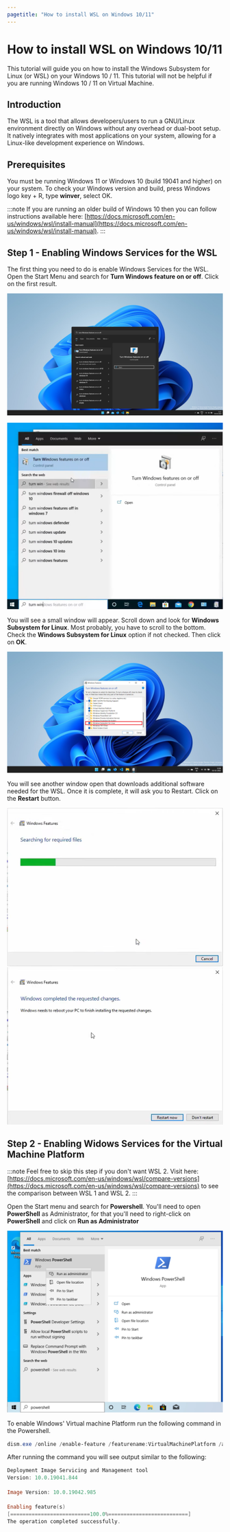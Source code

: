 ```yaml
---
pagetitle: "How to install WSL on Windows 10/11"
---
```


# How to install WSL on Windows 10/11

This tutorial will guide you on how to install the Windows Subsystem for Linux (or WSL) on your Windows 10 / 11. This tutorial will not be helpful if you are running Windows 10 / 11 on Virtual Machine.

## Introduction
The WSL is a tool that allows developers/users to run a GNU/Linux environment directly on Windows without any overhead or dual-boot setup. It natively integrates with most applications on your system, allowing for a Linux-like development experience on Windows.

## Prerequisites
You must be running Windows 11 or Windows 10 (build 19041 and higher) on your system. To check your Windows version and build, press Windows logo key + R, type **winver**, select OK.

:::note
If you are running an older build of Windows 10 then you can follow instructions available here: [https://docs.microsoft.com/en-us/windows/wsl/install-manual](https://docs.microsoft.com/en-us/windows/wsl/install-manual).
:::

## Step 1 - Enabling Windows Services for the WSL
The first thing you need to do is enable Windows Services for the WSL. Open the Start Menu and search for **Turn Windows feature on or off**. Click on the first result.

![Search result for "Turn Windows feature on or off" on Windows 11](images/start_search_result_windows_11.png)

![Search result for "Turn Windows feature on or off" on Windows 10](images/start_search_result_windows_10.png)

You will see a small window will appear. Scroll down and look for **Windows Subsystem for Linux**. Most probably, you have to scroll to the bottom. Check the **Windows Subsystem for Linux** option if not checked. Then click on **OK**.

![Turn Windows feature on or off window](images/windows_feature_dialog.png)

You will see another window open that downloads additional software needed for the WSL. Once it is complete, it will ask you to Restart. Click on the **Restart** button.

![Downloading additional software](images/additional_file_download.png)
![After downloading additional software, restart is required](images/restart_required.png)


## Step 2 - Enabling Widows Services for the Virtual Machine Platform
:::note
Feel free to skip this step if you don't want WSL 2. Visit here: [https://docs.microsoft.com/en-us/windows/wsl/compare-versions](https://docs.microsoft.com/en-us/windows/wsl/compare-versions) to see the comparison between WSL 1 and WSL 2.
:::

Open the Start menu and search for **Powershell**. You'll need to open **PowerShell** as Administrator, for that you'll need to right-click on **PowerShell** and click on **Run as Administrator**

![Run powershell as administrator](images/powershell_run_as_administrator.png)

To enable Windows' Virtual machine Platform run the following command in the Powershell.

```powershell
dism.exe /online /enable-feature /featurename:VirtualMachinePlatform /all /norestart
```

After running the command you will see output similar to the following:
```powershell
Deployment Image Servicing and Management tool
Version: 10.0.19041.844

Image Version: 10.0.19042.985

Enabling feature(s)
[==========================100.0%==========================]
The operation completed successfully.
```
